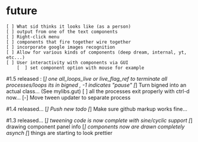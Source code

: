 
# future
    [ ] What sid thinks it looks like (as a person)
    [ ] output from one of the text components
    [ ] Right-click menu
    [ ] components that fire together wire together
    [ ] incorporate google images recognition
    [ ] Allow for various kinds of components (deep dream, internal, yt, etc...)
    [ ] User interactivity with components via GUI
        [  ] set component option with mouse for example

#1.5 released :
    [*] one all_loops_live or live_flag_ref to terminate all processes/loops
        its in bigned , -1 indicates "pause"
    [*] Turn bigned into an actual class...
        (See mylibs.gut)
    [ ] all the processes exit properly with ctrl-d now...
    [-] Move tween updater to separate process


#1.4 released...
    [*] Push new todo
    [*] Make sure github markup works fine...

#1.3 released...
    [*] tweening code is now complete with sine/cyclic support
    [*] drawing component panel info
    [*] components now are drawn completely asynch
    [*] things are starting to look prettier
